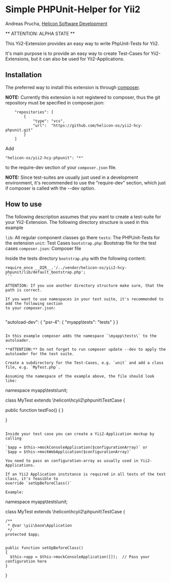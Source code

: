 Simple PHPUnit-Helper for Yii2
==============================

Andreas Prucha, [Helicon Software Development](http://www.helicon.co.at)

** ATTENTION: ALPHA STATE **


This Yii2-Extension provides an easy way to write PhpUnit-Tests for Yii2.

It's main purpose is to provide an easy way to create Test-Cases for Yii2-Extensions, 
but it can also be used for Yii2-Applications. 

Installation
------------

The preferred way to install this extension is through [composer](http://getcomposer.org/download/).

**NOTE:** Currently this extension is not registered to composer, thus the git repository must be specified
in composer.json:

```
    "repositories": [
        {
            "type": "vcs",
            "url":  "https://github.com/helicon-os/yii2-hcy-phpunit.git"
        }
    ]
```

Add

```
"helicon-os/yii2-hcy-phpunit": "*"
```

to the require-dev section of your `composer.json` file.

**NOTE:** Since test-suites are usually just used in a development environment, it's recommended to use
the "require-dev" section, which just if composer is called wth the --dev option. 


How to use
------------

The following description assumes that you want to create a test-suite for your Yii2-Extension.
The following directory structure is used in this example

`lib`: All regular component classes go there
`tests`: The PHPUnit-Tests for the extension
  `unit`: Test Cases
  `bootstrap.php`: Bootstrap file for the test cases
`composer.json`: Composer file


Inside the tests directory `bootstrap.php` with the following content:

```
require_once __DIR__.'/../vendor/helicon-os/yii2-hcy-phpunit/lib/default_bootstrap.php';
``'

ATTENTION: If you use another directory structure make sure, that the path is correct.

If you want to use namespaces in your test suite, it's recommended to add the following section
to your composer.json:


```
  "autoload-dev": {
    "psr-4": {
      "myapp\tests\": "tests"
    }
  }
```

In this example composer adds the namespace `\myapp\tests\` to the autoloader.

**ATTENTION:** Do not forget to run composer update --dev to apply the autoloader for the test suite.

Create a subdirectory for the Test-Cases, e.g. `unit` and add a class file, e.g. `MyTest.php`.

Assuming the namespace of the example above, the file should look like:

```
namespace myapp\tests\unit;

class MyTest extends \helicon\hcyii2\phpunit\TestCase
{

  public function testFoo()
  {
  }

}
```

Inside your test case you can create a Yii2-Application mockup by calling

`$app = $this->mockConsoleApplication($configurationArray)` or 
`$app = $this->mockWebApplication($configurationArray)`

You need to pass an configuration-array as usually used in Yii2-Applications.

If an Yii2 Application inststance is required in all tests of the test class, it's feasible to 
override `setUpBeforeClass()`

Example:

```
namespace myapp\tests\unit;

class MyTest extends \helicon\hcyii2\phpunit\TestCase
{

    /**
     * @var \yii\base\Application
     */
    protected $app;


    public function setUpBeforeClass()
    {
      $this->app = $this->mockConsoleApplication([]);  // Pass your configuration here
    } 


}
```
